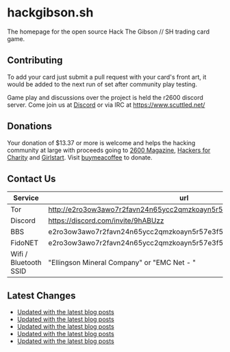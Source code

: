 # hackgibson.sh
The homepage for the open source Hack The Gibson // SH trading card game.


## Contributing

To add your card just submit a pull request with your card's front art, it would be added to the next run of set after community play testing.

Game play and discussions over the project is held the r2600 discord server. Come join us at [Discord](https://discord.com/invite/9hABUzz) or via IRC at https://www.scuttled.net/


## Donations

Your donation of $13.37 or more is welcome and helps the hacking community at large with proceeds going to [2600 Magazine](https://2600.com/), [Hackers for Charity](https://hackersforcharity.org) and [Girlstart](https://girlstart.org).  Visit [buymeacoffee](https://www.buymeacoffee.com/hackgibson.sh) to donate.


## Contact Us

Service | url
-|-
Tor | http://e2ro3ow3awo7r2favn24n65ycc2qmzkoayn5r57e3f56nvjwdcgg32ad.onion
Discord | https://discord.com/invite/9hABUzz
BBS | e2ro3ow3awo7r2favn24n65ycc2qmzkoayn5r57e3f56nvjwdcgg32ad.onion:23
FidoNET | e2ro3ow3awo7r2favn24n65ycc2qmzkoayn5r57e3f56nvjwdcgg32ad.onion:24554
Wifi / Bluetooth SSID | "Ellingson Mineral Company" or "EMC Net - <fidonet address>"

## Latest Changes
<!-- BLOG-POST-LIST:START -->
- [Updated with the latest blog posts](https://github.com/DFW2600/hackgibson.sh/commit/84596d0ae6cc8c80230ca0dd1813a21543a26038)
- [Updated with the latest blog posts](https://github.com/DFW2600/hackgibson.sh/commit/baf56d60abb38b96f6c5f3c3b62bff016c6e8e8f)
- [Updated with the latest blog posts](https://github.com/DFW2600/hackgibson.sh/commit/f71cfdebd51e84649427253748179f39872b17aa)
- [Updated with the latest blog posts](https://github.com/DFW2600/hackgibson.sh/commit/fde353287fe2c4e06274fb30f1ac6e9fa732254f)
- [Updated with the latest blog posts](https://github.com/DFW2600/hackgibson.sh/commit/1f4f7db428769afe0975d711886f5ba47f58d147)
<!-- BLOG-POST-LIST:END -->
